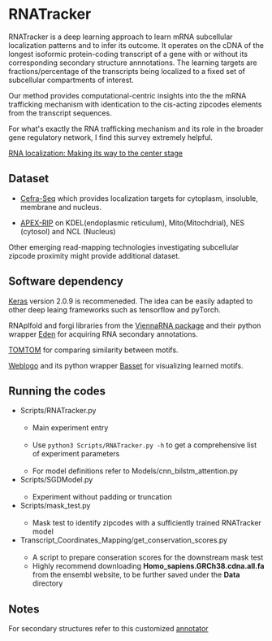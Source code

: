 # RNATracker

RNATracker is a deep learning approach to learn mRNA subcellular localization patterns and to infer its outcome.
It operates on the cDNA of the longest isoformic protein-coding transcript of a gene with or without its corresponding secondary structure annnotations.
The learning targets are fractions/percentage of the transcripts being localized to a fixed set of subcellular compartments of interest.

Our method provides computational-centric insights into the the mRNA trafficking mechanism with identication to the cis-acting zipcodes elements from the transcript sequences. 

For what's exactly the RNA trafficking mechanism and its role in the broader gene regulatory network,
I find this survey extremely helpful.

[RNA localization: Making its way to the center stage](https://www.ncbi.nlm.nih.gov/pubmed/28630007)

## Dataset

- [Cefra-Seq](https://www.ncbi.nlm.nih.gov/pubmed/28579403) which provides localization targets for cytoplasm, insoluble, membrane and nucleus.

- [APEX-RIP](https://www.ncbi.nlm.nih.gov/pubmed/29239719) on KDEL(endoplasmic reticulum), Mito(Mitochdrial), NES (cytosol) and NCL (Nucleus)

Other emerging read-mapping technologies investigating subcellular zipcode proximity might provide additional dataset. 

## Software dependency

[Keras](https://github.com/keras-team/keras) version 2.0.9 is recommeneded. The idea
 can be easily adapted to other deep leaing frameworks such as tensorflow and pyTorch. 

RNAplfold and forgi libraries from the [ViennaRNA package](https://www.tbi.univie.ac.at/RNA/) and their python wrapper [Eden](https://github.com/fabriziocosta/EDeN) for acquiring RNA secondary annotations.

[TOMTOM](http://meme-suite.org) for comparing similarity between motifs.

[Weblogo](https://weblogo.berkeley.edu/logo.cgi) and its python wrapper [Basset](https://github.com/davek44/Basset) for visualizing learned motifs.

## Running the codes

- Scripts/RNATracker.py<br></br>
    - Main experiment entry<br></br>
    - Use `python3 Scripts/RNATracker.py -h` to get a comprehensive list of experiment parameters<br></br>
    - For model definitions refer to Models/cnn_bilstm_attention.py
- Scripts/SGDModel.py<br></br>
    - Experiment without padding or truncation
- Scripts/mask_test.py<br></br>
    - Mask test to identify zipcodes with a sufficiently trained RNATracker model
- Transcript_Coordinates_Mapping/get_conservation_scores.py<br></br>
    - A script to prepare conseration scores for the downstream mask test
    - Highly recommend downloading **Homo_sapiens.GRCh38.cdna.all.fa** from the ensembl website, to be further saved under the **Data** directory
    

## Notes

For secondary structures refer to this customized [annotator](https://github.com/HarveyYan/mRNA-secondary-structure-annotater) 